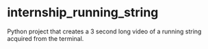 # internship_running_string
Python project that creates a 3 second long video of a running string acquired from the terminal.
